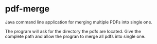 # pdf-merge
Java command line application for merging multiple PDFs into single one.

The program will ask for the directory the pdfs are located. Give the complete
path and allow the progran to merge all pdfs into single one.
